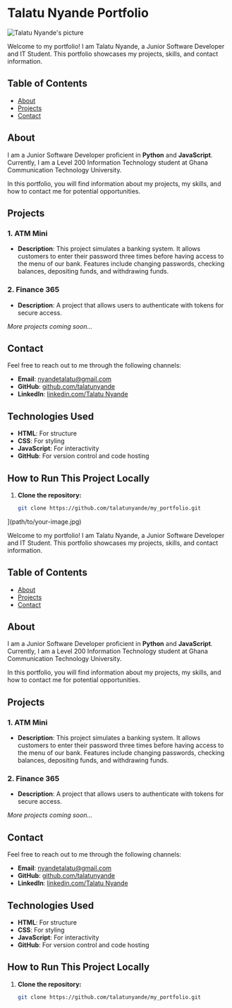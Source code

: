 # Talatu Nyande Portfolio



![Talatu Nyande's picture](https://media.licdn.com/dms/image/v2/D5603AQH_cfr3KayLsA/profile-displayphoto-shrink_200_200/B56ZV1S1HwGoAY-/0/1741429627269?e=1749081600&v=beta&t=Bq9CUuukWXd4KEFhEX3nklN8ElaEExjeRH9pEnnSNaM)

Welcome to my portfolio! I am Talatu Nyande, a Junior Software Developer and IT Student. This portfolio showcases my projects, skills, and contact information.

## Table of Contents
- [About](#about)
- [Projects](#projects)
- [Contact](#contact)

## About

I am a Junior Software Developer proficient in **Python** and **JavaScript**. Currently, I am a Level 200 Information Technology student at Ghana Communication Technology University.

In this portfolio, you will find information about my projects, my skills, and how to contact me for potential opportunities.

## Projects

### 1. **ATM Mini**
   - **Description**: This project simulates a banking system. It allows customers to enter their password three times before having access to the menu of our bank. Features include changing passwords, checking balances, depositing funds, and withdrawing funds.

### 2. **Finance 365**
   - **Description**: A project that allows users to authenticate with tokens for secure access.

   _More projects coming soon..._

## Contact

Feel free to reach out to me through the following channels:

- **Email**: [nyandetalatu@gmail.com](mailto:nyandetalatu@example.com)
- **GitHub**: [github.com/talatunyande](https://github.com/talatunyande)
- **LinkedIn**: [linkedin.com/Talatu Nyande](https://www.linkedin.com/in/talatu-nyande-2631082aa)

## Technologies Used

- **HTML**: For structure
- **CSS**: For styling
- **JavaScript**: For interactivity
- **GitHub**: For version control and code hosting

## How to Run This Project Locally

1. **Clone the repository:**
   ```bash
   git clone https://github.com/talatunyande/my_portfolio.git
](path/to/your-image.jpg)

Welcome to my portfolio! I am Talatu Nyande, a Junior Software Developer and IT Student. This portfolio showcases my projects, skills, and contact information.

## Table of Contents
- [About](#about)
- [Projects](#projects)
- [Contact](#contact)

## About

I am a Junior Software Developer proficient in **Python** and **JavaScript**. Currently, I am a Level 200 Information Technology student at Ghana Communication Technology University.

In this portfolio, you will find information about my projects, my skills, and how to contact me for potential opportunities.

## Projects

### 1. **ATM Mini**
   - **Description**: This project simulates a banking system. It allows customers to enter their password three times before having access to the menu of our bank. Features include changing passwords, checking balances, depositing funds, and withdrawing funds.

### 2. **Finance 365**
   - **Description**: A project that allows users to authenticate with tokens for secure access.

   _More projects coming soon..._

## Contact

Feel free to reach out to me through the following channels:

- **Email**: [nyandetalatu@gmail.com](mailto:nyandetalatu@example.com)
- **GitHub**: [github.com/talatunyande](https://github.com/talatunyande)
- **LinkedIn**: [linkedin.com/Talatu Nyande](https://www.linkedin.com/in/talatu-nyande-2631082aa)

## Technologies Used

- **HTML**: For structure
- **CSS**: For styling
- **JavaScript**: For interactivity
- **GitHub**: For version control and code hosting

## How to Run This Project Locally

1. **Clone the repository:**
   ```bash
   git clone https://github.com/talatunyande/my_portfolio.git

